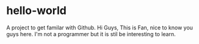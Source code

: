 # hello-world
A project to get familar with Github.
Hi Guys,
This is Fan, nice to know you guys here. I'm not a programmer but it is stil be interesting to learn.
